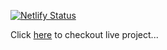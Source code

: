 [![Netlify Status](https://api.netlify.com/api/v1/badges/5549e399-4faa-4053-8c2b-b7831501e3b1/deploy-status)](https://app.netlify.com/sites/foodtofork/deploys)


Click [here](https://foodtofork.netlify.com/) to checkout live project...
